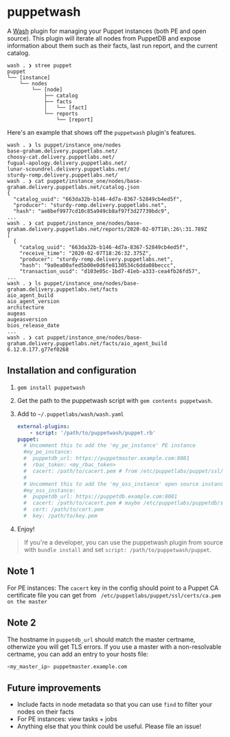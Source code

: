 # puppetwash

A [Wash](https://puppetlabs.github.io/wash/) plugin for managing your Puppet instances
(both PE and open source). This plugin will iterate all nodes from PuppetDB and expose
information about them such as their facts, last run report, and the current catalog.

```
wash . ❯ stree puppet
puppet
└── [instance]
    └── nodes
        └── [node]
            ├── catalog
            ├── facts
            │   └── [fact]
            └── reports
                └── [report]
```

Here's an example that shows off the `puppetwash` plugin's features.

```
wash . ❯ ls puppet/instance_one/nodes
base-graham.delivery.puppetlabs.net/
choosy-cat.delivery.puppetlabs.net/
fugual-apology.delivery.puppetlabs.net/
lunar-scoundrel.delivery.puppetlabs.net/
sturdy-romp.delivery.puppetlabs.net/
wash . ❯ cat puppet/instance_one/nodes/base-graham.delivery.puppetlabs.net/catalog.json
{
  "catalog_uuid": "663da32b-b146-4d7a-8367-52849cb4ed5f",
  "producer": "sturdy-romp.delivery.puppetlabs.net",
  "hash": "ae8bef9977cd10c85a949cb8af97f3d27739bdc9",
...
wash . ❯ cat puppet/instance_one/nodes/base-graham.delivery.puppetlabs.net/reports/2020-02-07T18\:26\:31.789Z
[
  {
    "catalog_uuid": "663da32b-b146-4d7a-8367-52849cb4ed5f",
    "receive_time": "2020-02-07T18:26:32.375Z",
    "producer": "sturdy-romp.delivery.puppetlabs.net",
    "hash": "9a0ea00afed5b00e0d6fe8130534c6dda08beccc",
    "transaction_uuid": "d103e05c-1bd7-41eb-a333-cea4fb26fd57",
...
wash . ❯ ls puppet/instance_one/nodes/base-graham.delivery.puppetlabs.net/facts
aio_agent_build
aio_agent_version
architecture
augeas
augeasversion
bios_release_date
...
wash . ❯ cat puppet/instance_one/nodes/base-graham.delivery.puppetlabs.net/facts/aio_agent_build
6.12.0.177.g77ef0268
```

## Installation and configuration

1. `gem install puppetwash`
2. Get the path to the puppetwash script with `gem contents puppetwash`.
3. Add to `~/.puppetlabs/wash/wash.yaml`

    ```yaml
    external-plugins:
        - script: '/path/to/puppetwash/puppet.rb'
    puppet:
      # Uncomment this to add the 'my_pe_instance' PE instance
      #my_pe_instance:
      #  puppetdb_url: https://puppetmaster.example.com:8081
      #  rbac_token: <my_rbac_token>
      #  cacert: /path/to/cacert.pem # from /etc/puppetlabs/puppet/ssl/certs/ca.pem on the master
      #
      # Uncomment this to add the 'my_oss_instance' open source instance
      #my_oss_instance:
      #  puppetdb_url: https://puppetdb.example.com:8081
      #  cacert: /path/to/cacert.pem # maybe /etc/puppetlabs/puppetdb/ssl/certs/ca.pem
      #  cert: /path/to/cert.pem
      #  key: /path/to/key.pem
    ```
4. Enjoy!

> If you're a developer, you can use the puppetwash plugin from source with `bundle install` and set `script: /path/to/puppetwash/puppet`.

## Note 1

For PE instances: The `cacert` key in the config should point to a Puppet CA certificate file you can get from ` /etc/puppetlabs/puppet/ssl/certs/ca.pem on the master`

## Note 2

The hostname in `puppetdb_url` should match the master certname, otherwize you will get TLS errors. If you use a master with a non-resolvable certname, you can add an entry to your hosts file:
```bash
<my_master_ip> puppetmaster.example.com
```

## Future improvements

* Include facts in node metadata so that you can use `find` to filter your nodes on their facts
* For PE instances: view tasks + jobs
* Anything else that you think could be useful. Please file an issue!
